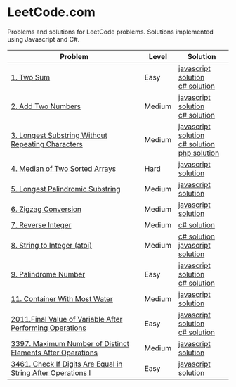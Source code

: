 # LeetCode.com

Problems and solutions for LeetCode problems. Solutions implemented using Javascript and C#.

| Problem | Level | Solution |
| -------- | -------- | --------- |
| [1. Two Sum](1/index) | Easy | [javascript solution](1/solution-1-javascript)<br/>[c# solution](1/solution-2-csharp) |
| [2. Add Two Numbers](2/index) | Medium | [javascript solution](2/solution-1-javascript)<br/>[c# solution](2/solution-2-csharp) |
| [3. Longest Substring Without Repeating Characters](3/index) | Medium | [javascript solution](3/solution-1-javascript)<br/>[c# solution](3/solution-2-csharp)<br/>[php solution](3/solution-3-php) |
| [4. Median of Two Sorted Arrays](4/index) | Hard | [javascript solution](4/solution-1-javascript) |
| [5. Longest Palindromic Substring](5/index) | Medium | [javascript solution](5/solution-1-javascript) |
| [6. Zigzag Conversion](6/index) | Medium | [javascript solution](6/solution-1-javascript) |
| [7. Reverse Integer](7/index) | Medium | [c# solution](7/solution-1-csharp) |
| [8. String to Integer (atoi)](8/index) | Medium | [c# solution](8/solution-1-csharp)<br/>[javascript solution](8/solution-2-javascript) |
| [9. Palindrome Number](9/index) | Easy | [javascript solution](9/solution-1-javascript)<br/>[c# solution](9/solution-2-csharp) |
| [11. Container With Most Water](11/index) | Medium | [javascript solution](11/solution-1-javascript) |
| [2011.Final Value of Variable After Performing Operations](2011/index) | Easy | [javascript solution](2011/solution-1-javascript)<br/>[c# solution](2011/solution-2-csharp) |
| [3397. Maximum Number of Distinct Elements After Operations](3397/index) | Medium | [javascript solution](3397/solution) |
| [3461. Check If Digits Are Equal in String After Operations I](3461/index) | Easy | [javascript solution](3461/solution-1-javascript) |
